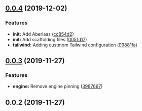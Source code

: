## [0.0.4](https://github.com/pixelastic/sov/compare/0.0.3...0.0.4) (2019-12-02)


### Features

* **init:** Add Aberlaas ([cc854d2](https://github.com/pixelastic/sov/commit/cc854d227cdd2518bf16b7442be78da192841e1d))
* **init:** Add scaffolding files ([0051d17](https://github.com/pixelastic/sov/commit/0051d179d411759dbb2f13f182c9b10d83f6f671))
* **tailwind:** Adding custmom Tailwind configuration ([09881fa](https://github.com/pixelastic/sov/commit/09881fafffe90534ad84bdabb2331b618ba03b87))

## [0.0.3](https://github.com/pixelastic/sov/compare/0.0.2...0.0.3) (2019-11-27)


### Features

* **engine:** Remove engine pinning ([3987667](https://github.com/pixelastic/sov/commit/3987667f6eadddd2e0671bb86979a1240f00ccd6))

## 0.0.2 (2019-11-27)

